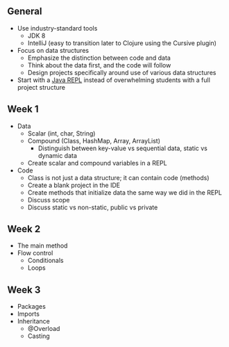 ## General

* Use industry-standard tools
  * JDK 8
  * IntelliJ (easy to transition later to Clojure using the Cursive plugin)
* Focus on data structures
  * Emphasize the distinction between code and data
  * Think about the data first, and the code will follow
  * Design projects specifically around use of various data structures
* Start with a [Java REPL](http://www.javarepl.com) instead of overwhelming students with a full project structure

## Week 1

* Data
  * Scalar (int, char, String)
  * Compound (Class, HashMap, Array, ArrayList)
    * Distinguish between key-value vs sequential data, static vs dynamic data
  * Create scalar and compound variables in a REPL
* Code
  * Class is not just a data structure; it can contain code (methods)
  * Create a blank project in the IDE
  * Create methods that initialize data the same way we did in the REPL
  * Discuss scope
  * Discuss static vs non-static, public vs private

## Week 2

* The main method
* Flow control
  * Conditionals
  * Loops

## Week 3

* Packages
* Imports
* Inheritance
  * @Overload
  * Casting
